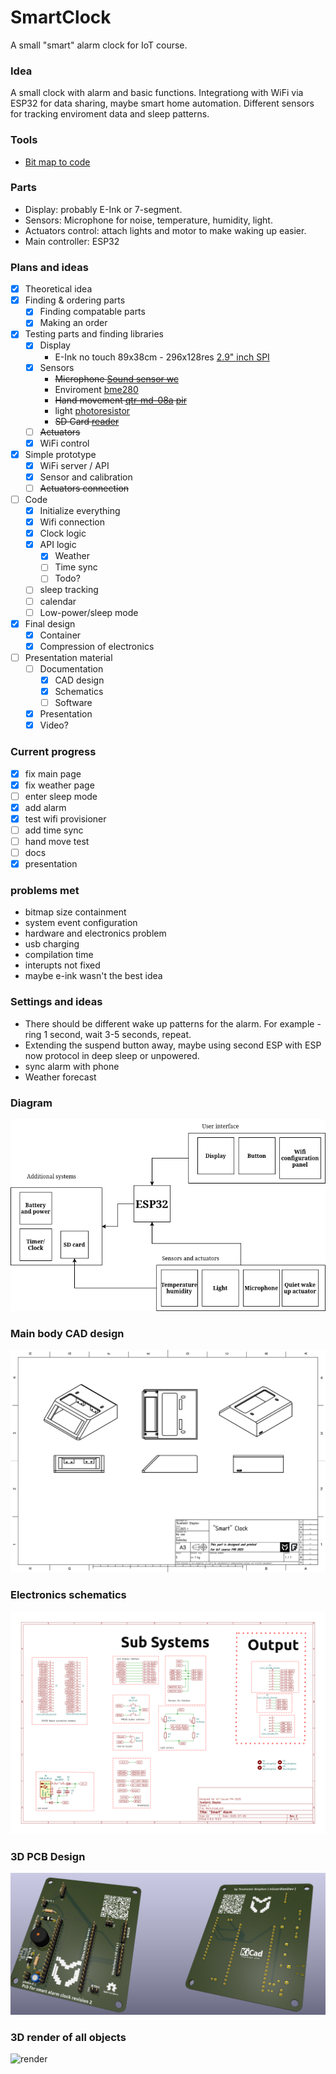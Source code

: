 # SmartClock
A small "smart" alarm clock for IoT course.

### Idea
A small clock with alarm and basic functions. Integrationg with WiFi via ESP32 for data sharing, maybe smart home automation. Different sensors for tracking enviroment data and sleep patterns.  

### Tools
 - [Bit map to code](https://www.teachmemicro.com/lcd-bitmap-converter-online/)

### Parts
- Display: probably E-Ink or 7-segment.
- Sensors: Microphone for noise, temperature, humidity, light.
- Actuators control: attach lights and motor to make waking up easier.
- Main controller: ESP32

### Plans and ideas
- [X] Theoretical idea
- [X] Finding & ordering parts
  - [X] Finding compatable parts
  - [X] Making an order 
- [X] Testing parts and finding libraries
  - [X] Display 
    - E-Ink no touch 89x38cm - 296x128res [2.9" inch SPI](https://erelement.com/shop/e-ink-2-9-grey/)
  - [X] Sensors
    - ~~Microphone [Sound sensor wc](https://erelement.com/shop/sound-sensor-module/)~~
    - Enviroment [bme280](https://erelement.com/shop/bme280-ws/)
    - ~~Hand movement [qtr-md-08a](https://erelement.com/shop/qtr-md-08a/) [pir](https://erelement.com/shop/pir-sensor/)~~
    - light [photoresistor](https://elimex.bg/product/70488-fotorezistor-pgm5516-ldr5516)
    - ~~SD Card [reader](https://elimex.bg/product/75637-kit-k2162-micro-sd-kartochetets-za-uno)~~
  - [ ] ~~Actuators~~
  - [X] WiFi control 
- [X] Simple prototype
  - [X] WiFi server / API 
  - [X] Sensor and calibration
  - [ ] ~~Actuators connection~~
- [ ] Code
  - [X] Initialize everything
  - [X] Wifi connection
  - [X] Clock logic
  - [X] API logic 
    - [X] Weather 
    - [ ] Time sync 
    - [ ] Todo?
  - [ ] sleep tracking
  - [ ] calendar
  - [ ] Low-power/sleep mode 
- [X] Final design
  - [X] Container
  - [X] Compression of electronics
- [ ] Presentation material
  - [ ] Documentation 
    - [X] CAD design
    - [X] Schematics
    - [ ] Software
  - [X] Presentation
  - [X] Video?
  
### Current progress
 - [X] fix main page
 - [X] fix weather page
 - [ ] enter sleep mode
 - [X] add alarm
 - [X] test wifi provisioner
 - [ ] add time sync
 - [ ] hand move test
 - [ ] docs
 - [X] presentation

### problems met
 - bitmap size containment
 - system event configuration
 - hardware and electronics problem
 - usb charging
 - compilation time
 - interupts not fixed
 - maybe e-ink wasn't the best idea


### Settings and ideas
 - There should be different wake up patterns for the alarm. For example - ring 1 second, wait 3-5 seconds, repeat.
 - Extending the suspend button away, maybe using second ESP with ESP now protocol in deep sleep or unpowered.
 - sync alarm with phone
 - Weather forecast

### Diagram
![Diagram](https://github.com/eGuardianDev/SmartClock/blob/main/Docs/SystemDiagram.drawio.png)

### Main body CAD design
![TechDrawCadBody](https://github.com/eGuardianDev/SmartClock/blob/main/Docs/TechDrawCadBody.png)

### Electronics schematics
![schematiElectronicsSchematicscs](https://github.com/eGuardianDev/SmartClock/blob/main/Docs/ElectronicsSchematics.png)

### 3D PCB Design
![render](https://github.com/eGuardianDev/SmartClock/blob/main/Docs/PCBRender.png)

### 3D render of all objects
![render](https://github.com/eGuardianDev/SmartClock/blob/main/Docs/render.gif)
